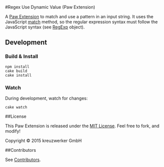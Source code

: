 #Regex Use Dynamic Value (Paw Extension)

A [Paw Extension](http://luckymarmot.com/paw/extensions/) to match and use a pattern in an input string. It uses the JavaScript [match](https://developer.mozilla.org/en-US/docs/Web/JavaScript/Reference/Global_Objects/String/match) method, so the regular expression syntax must follow the JavaScript syntax (see [RegExp](https://developer.mozilla.org/en-US/docs/Web/JavaScript/Reference/Global_Objects/RegExp) object).

## Development

### Build & Install

```shell
npm install
cake build
cake install
```

### Watch

During development, watch for changes:

```shell
cake watch
```

##License

This Paw Extension is released under the [MIT License](LICENSE). Feel free to fork, and modify!

Copyright © 2015 kreuzwerker GmbH

##Contributors

See [Contributors](https://github.com/luckymarmot/Paw-RegexDynamicValue/graphs/contributors).
